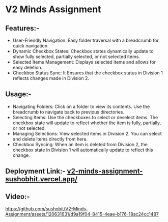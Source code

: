 # V2 Minds Assignment

## Features:-
- User-Friendly Navigation: Easy folder traversal with a breadcrumb for quick navigation.
- Dynamic Checkbox States: Checkbox states dynamically update to show fully selected, partially selected, or not selected items.
- Selected Items Management: Displays selected items and allows for easy deletion.
- Checkbox Status Sync: It Ensures that the checkbox status in Division 1 reflects changes made in Division 2.

## Usage:-
- Navigating Folders: Click on a folder to view its contents. Use the breadcrumb to navigate back to previous directories.
- Selecting Items: Use the checkboxes to select or deselect items. The checkbox state will update to reflect whether the item is fully, partially, or not selected.
- Managing Selections: View selected items in Division 2. You can select and delete items directly from here.
- Checkbox Syncing: When an item is deleted from Division 2, the checkbox state in Division 1 will automatically update to reflect this change.

## Deployment Link:- [v2-minds-assignment-sushobhit.vercel.app/](https://v2-minds-assignment-sushobhit.vercel.app/)

## Video:- 



https://github.com/sushobit/V2-Minds-Assignment/assets/120631631/d9a19f04-8415-4eae-b176-18ac24cc1487

